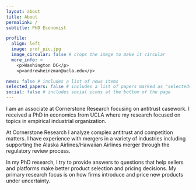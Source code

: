 ```yaml
---
layout: about
title: About
permalink: /
subtitle: PhD Economist

profile:
  align: left
  image: prof_pic.jpg
  image_circular: false # crops the image to make it circular
  more_info: >
    <p>Washington DC</p>
    <p>andrewheinzman@ucla.edu</p>

news: false # includes a list of news items
selected_papers: false # includes a list of papers marked as "selected={true}"
social: false # includes social icons at the bottom of the page
---
```


I am an associate at Cornerstone Research focusing on antitrust casework. I received a PhD in economics from UCLA where my research focused on topics in empirical industrial organization.

At Cornerstone Research I analyze complex antitrust and competition matters. I have experience with mergers in a variety of industries including supporting the Alaska Airlines/Hawaiian Airlines merger through the regulatory review process.

In my PhD research, I try to provide answers to questions that help sellers and platforms make better product selection and pricing decisions. My primary research focus is on how firms introduce and price new products under uncertainty.
